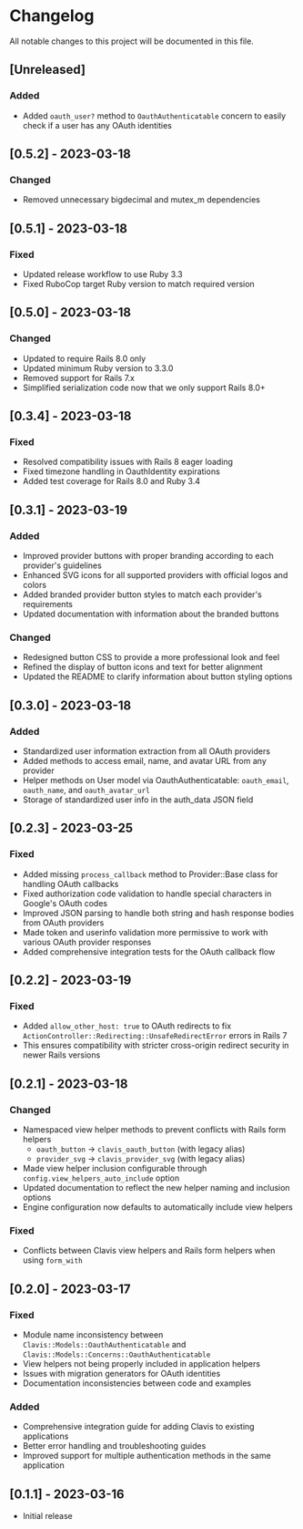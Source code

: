 # Changelog

All notable changes to this project will be documented in this file.

## [Unreleased]

### Added
- Added `oauth_user?` method to `OauthAuthenticatable` concern to easily check if a user has any OAuth identities

## [0.5.2] - 2023-03-18

### Changed
- Removed unnecessary bigdecimal and mutex_m dependencies

## [0.5.1] - 2023-03-18

### Fixed
- Updated release workflow to use Ruby 3.3
- Fixed RuboCop target Ruby version to match required version

## [0.5.0] - 2023-03-18

### Changed
- Updated to require Rails 8.0 only
- Updated minimum Ruby version to 3.3.0
- Removed support for Rails 7.x
- Simplified serialization code now that we only support Rails 8.0+

## [0.3.4] - 2023-03-18

### Fixed
- Resolved compatibility issues with Rails 8 eager loading
- Fixed timezone handling in OauthIdentity expirations
- Added test coverage for Rails 8.0 and Ruby 3.4

## [0.3.1] - 2023-03-19

### Added
- Improved provider buttons with proper branding according to each provider's guidelines
- Enhanced SVG icons for all supported providers with official logos and colors
- Added branded provider button styles to match each provider's requirements
- Updated documentation with information about the branded buttons

### Changed
- Redesigned button CSS to provide a more professional look and feel
- Refined the display of button icons and text for better alignment
- Updated the README to clarify information about button styling options

## [0.3.0] - 2023-03-18

### Added
- Standardized user information extraction from all OAuth providers
- Added methods to access email, name, and avatar URL from any provider
- Helper methods on User model via OauthAuthenticatable: `oauth_email`, `oauth_name`, and `oauth_avatar_url`
- Storage of standardized user info in the auth_data JSON field

## [0.2.3] - 2023-03-25

### Fixed
- Added missing `process_callback` method to Provider::Base class for handling OAuth callbacks
- Fixed authorization code validation to handle special characters in Google's OAuth codes
- Improved JSON parsing to handle both string and hash response bodies from OAuth providers
- Made token and userinfo validation more permissive to work with various OAuth provider responses
- Added comprehensive integration tests for the OAuth callback flow

## [0.2.2] - 2023-03-19

### Fixed
- Added `allow_other_host: true` to OAuth redirects to fix `ActionController::Redirecting::UnsafeRedirectError` errors in Rails 7
- This ensures compatibility with stricter cross-origin redirect security in newer Rails versions

## [0.2.1] - 2023-03-18

### Changed
- Namespaced view helper methods to prevent conflicts with Rails form helpers
  - `oauth_button` -> `clavis_oauth_button` (with legacy alias)
  - `provider_svg` -> `clavis_provider_svg` (with legacy alias)
- Made view helper inclusion configurable through `config.view_helpers_auto_include` option
- Updated documentation to reflect the new helper naming and inclusion options
- Engine configuration now defaults to automatically include view helpers

### Fixed
- Conflicts between Clavis view helpers and Rails form helpers when using `form_with`

## [0.2.0] - 2023-03-17

### Fixed
- Module name inconsistency between `Clavis::Models::OauthAuthenticatable` and `Clavis::Models::Concerns::OauthAuthenticatable`
- View helpers not being properly included in application helpers 
- Issues with migration generators for OAuth identities
- Documentation inconsistencies between code and examples

### Added
- Comprehensive integration guide for adding Clavis to existing applications
- Better error handling and troubleshooting guides
- Improved support for multiple authentication methods in the same application

## [0.1.1] - 2023-03-16

- Initial release
